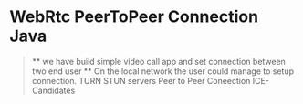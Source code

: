 # WebRtc PeerToPeer Connection Java

> ** we have build simple video call app and set connection between two end user **
> On the local network the user could manage to setup connection. 
> TURN STUN servers
> Peer to Peer Coneection
> ICE-Candidates
> 
